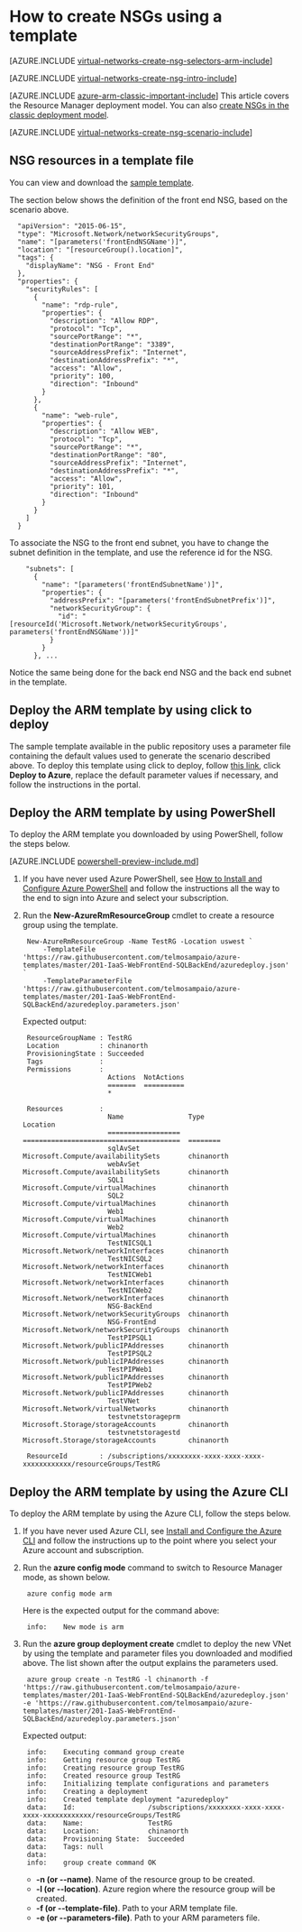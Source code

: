 <properties 
   pageTitle="How to create NSGs in ARM mode using a template| Windows Azure"
   description="Learn how to create and deploy NSGs in ARM using a template"
   services="virtual-network"
   documentationCenter="na"
   authors="telmosampaio"
   manager="carmonm"
   editor="tysonn"
   tags="azure-resource-manager"
/>
<tags
	ms.service="virtual-network"
	ms.date="11/20/2015"
	wacn.date=""/>

# How to create NSGs using a template

[AZURE.INCLUDE [virtual-networks-create-nsg-selectors-arm-include](../includes/virtual-networks-create-nsg-selectors-arm-include.md)]

[AZURE.INCLUDE [virtual-networks-create-nsg-intro-include](../includes/virtual-networks-create-nsg-intro-include.md)]

[AZURE.INCLUDE [azure-arm-classic-important-include](../includes/azure-arm-classic-important-include.md)] This article covers the Resource Manager deployment model. You can also [create NSGs in the classic deployment model](/documentation/articles/virtual-networks-create-nsg-classic-ps).

[AZURE.INCLUDE [virtual-networks-create-nsg-scenario-include](../includes/virtual-networks-create-nsg-scenario-include.md)]

## NSG resources in a template file

You can view and download the [sample template](https://raw.githubusercontent.com/telmosampaio/azure-templates/master/201-IaaS-WebFrontEnd-SQLBackEnd/).

The section below shows the definition of the front end NSG, based on the scenario above.

      "apiVersion": "2015-06-15",
      "type": "Microsoft.Network/networkSecurityGroups",
      "name": "[parameters('frontEndNSGName')]",
      "location": "[resourceGroup().location]",
      "tags": {
        "displayName": "NSG - Front End"
      },
      "properties": {
        "securityRules": [
          {
            "name": "rdp-rule",
            "properties": {
              "description": "Allow RDP",
              "protocol": "Tcp",
              "sourcePortRange": "*",
              "destinationPortRange": "3389",
              "sourceAddressPrefix": "Internet",
              "destinationAddressPrefix": "*",
              "access": "Allow",
              "priority": 100,
              "direction": "Inbound"
            }
          },
          {
            "name": "web-rule",
            "properties": {
              "description": "Allow WEB",
              "protocol": "Tcp",
              "sourcePortRange": "*",
              "destinationPortRange": "80",
              "sourceAddressPrefix": "Internet",
              "destinationAddressPrefix": "*",
              "access": "Allow",
              "priority": 101,
              "direction": "Inbound"
            }
          }
        ]
      }

To associate the NSG to the front end subnet, you have to change the subnet definition in the template, and use the reference id for the NSG.

        "subnets": [
          {
            "name": "[parameters('frontEndSubnetName')]",
            "properties": {
              "addressPrefix": "[parameters('frontEndSubnetPrefix')]",
              "networkSecurityGroup": {
                "id": "[resourceId('Microsoft.Network/networkSecurityGroups', parameters('frontEndNSGName'))]"
              }
            }
          }, ...

Notice the same being done for the back end NSG and the back end subnet in the template.

## Deploy the ARM template by using click to deploy

The sample template available in the public repository uses a parameter file containing the default values used to generate the scenario described above. To deploy this template using click to deploy, follow [this link](http://github.com/telmosampaio/azure-templates/tree/master/201-IaaS-WebFrontEnd-SQLBackEnd-NSG), click **Deploy to Azure**, replace the default parameter values if necessary, and follow the instructions in the portal.

## Deploy the ARM template by using PowerShell

To deploy the ARM template you downloaded by using PowerShell, follow the steps below.

[AZURE.INCLUDE [powershell-preview-include.md](../includes/powershell-preview-include.md)]

1. If you have never used Azure PowerShell, see [How to Install and Configure Azure PowerShell](/documentation/articles/powershell-install-configure) and follow the instructions all the way to the end to sign into Azure and select your subscription.

3. Run the **New-AzureRmResourceGroup** cmdlet to create a resource group using the template.

		New-AzureRmResourceGroup -Name TestRG -Location uswest `
		    -TemplateFile 'https://raw.githubusercontent.com/telmosampaio/azure-templates/master/201-IaaS-WebFrontEnd-SQLBackEnd/azuredeploy.json' `
		    -TemplateParameterFile 'https://raw.githubusercontent.com/telmosampaio/azure-templates/master/201-IaaS-WebFrontEnd-SQLBackEnd/azuredeploy.parameters.json'	

	Expected output:

		ResourceGroupName : TestRG
		Location          : chinanorth
		ProvisioningState : Succeeded
		Tags              : 
		Permissions       : 
		                    Actions  NotActions
		                    =======  ==========
		                    *                  
		                    
		Resources         : 
		                    Name                Type                                     Location
		                    ==================  =======================================  ========
		                    sqlAvSet            Microsoft.Compute/availabilitySets       chinanorth  
		                    webAvSet            Microsoft.Compute/availabilitySets       chinanorth  
		                    SQL1                Microsoft.Compute/virtualMachines        chinanorth  
		                    SQL2                Microsoft.Compute/virtualMachines        chinanorth  
		                    Web1                Microsoft.Compute/virtualMachines        chinanorth  
		                    Web2                Microsoft.Compute/virtualMachines        chinanorth  
		                    TestNICSQL1         Microsoft.Network/networkInterfaces      chinanorth  
		                    TestNICSQL2         Microsoft.Network/networkInterfaces      chinanorth  
		                    TestNICWeb1         Microsoft.Network/networkInterfaces      chinanorth  
		                    TestNICWeb2         Microsoft.Network/networkInterfaces      chinanorth  
		                    NSG-BackEnd         Microsoft.Network/networkSecurityGroups  chinanorth  
		                    NSG-FrontEnd        Microsoft.Network/networkSecurityGroups  chinanorth  
		                    TestPIPSQL1         Microsoft.Network/publicIPAddresses      chinanorth  
		                    TestPIPSQL2         Microsoft.Network/publicIPAddresses      chinanorth  
		                    TestPIPWeb1         Microsoft.Network/publicIPAddresses      chinanorth  
		                    TestPIPWeb2         Microsoft.Network/publicIPAddresses      chinanorth  
		                    TestVNet            Microsoft.Network/virtualNetworks        chinanorth  
		                    testvnetstorageprm  Microsoft.Storage/storageAccounts        chinanorth  
		                    testvnetstoragestd  Microsoft.Storage/storageAccounts        chinanorth  
		                    
		ResourceId        : /subscriptions/xxxxxxxx-xxxx-xxxx-xxxx-xxxxxxxxxxxx/resourceGroups/TestRG

## Deploy the ARM template by using the Azure CLI

To deploy the ARM template by using the Azure CLI, follow the steps below.

1. If you have never used Azure CLI, see [Install and Configure the Azure CLI](/documentation/articles/xplat-cli-install) and follow the instructions up to the point where you select your Azure account and subscription.
2. Run the **azure config mode** command to switch to Resource Manager mode, as shown below.

		azure config mode arm

	Here is the expected output for the command above:

		info:    New mode is arm

4. Run the **azure group deployment create** cmdlet to deploy the new VNet by using the template and parameter files you downloaded and modified above. The list shown after the output explains the parameters used.

		azure group create -n TestRG -l chinanorth -f 'https://raw.githubusercontent.com/telmosampaio/azure-templates/master/201-IaaS-WebFrontEnd-SQLBackEnd/azuredeploy.json' -e 'https://raw.githubusercontent.com/telmosampaio/azure-templates/master/201-IaaS-WebFrontEnd-SQLBackEnd/azuredeploy.parameters.json'

	Expected output:

		info:    Executing command group create
		info:    Getting resource group TestRG
		info:    Creating resource group TestRG
		info:    Created resource group TestRG
		info:    Initializing template configurations and parameters
		info:    Creating a deployment
		info:    Created template deployment "azuredeploy"
		data:    Id:                  /subscriptions/xxxxxxxx-xxxx-xxxx-xxxx-xxxxxxxxxxxx/resourceGroups/TestRG
		data:    Name:                TestRG
		data:    Location:            chinanorth
		data:    Provisioning State:  Succeeded
		data:    Tags: null
		data:    
		info:    group create command OK

	- **-n (or --name)**. Name of the resource group to be created.
	- **-l (or --location)**. Azure region where the resource group will be created.
	- **-f (or --template-file)**. Path to your ARM template file.
	- **-e (or --parameters-file)**. Path to your ARM parameters file.

